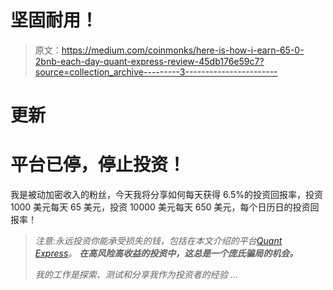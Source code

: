# 坚固耐用！

> 原文：<https://medium.com/coinmonks/here-is-how-i-earn-65-0-2bnb-each-day-quant-express-review-45db176e59c7?source=collection_archive---------3----------------------->

# **更新**

# **平台已停，停止投资！**

我是被动加密收入的粉丝，今天我将分享如何每天获得 6.5%的投资回报率，投资 1000 美元每天 65 美元，投资 10000 美元每天 650 美元，每个日历日的投资回报率！

> *注意:永远投资你能承受损失的钱，包括在本文介绍的平台*[*Quant Express*](https://quant.express/?r=Ntguild)*。* ***在高风险高收益的投资中，这总是一个庞氏骗局的机会。***
> 
> *我的工作是探索、测试和分享我作为投资者的经验* …